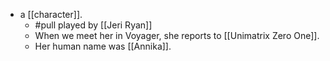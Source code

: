 - a [[character]].
  - #pull played by [[Jeri Ryan]]
  - When we meet her in Voyager, she reports to [[Unimatrix Zero One]].
  - Her human name was [[Annika]].
